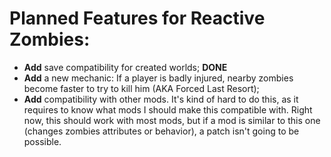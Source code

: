 # Planned Features for Reactive Zombies:

- **Add** save compatibility for created worlds; **DONE**
- **Add** a new mechanic: If a player is badly injured, nearby zombies become faster to try to kill him (AKA Forced Last Resort);
- **Add** compatibility with other mods. It's kind of hard to do this, as it requires to know what mods I should make this compatible with. Right now, this should work with most mods, but if a mod is similar to this one (changes zombies attributes or behavior), a patch isn't going to be possible.